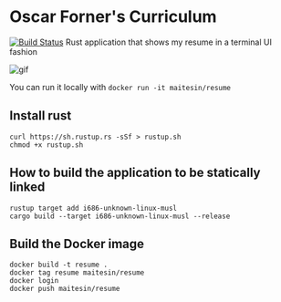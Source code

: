 # Oscar Forner's Curriculum
[![Build Status](https://travis-ci.org/maitesin/rust-cv.svg?branch=master)](https://travis-ci.org/maitesin/rust-cv)
Rust application that shows my resume in a terminal UI fashion

![gif](https://raw.githubusercontent.com/maitesin/rust-cv/master/cv.gif)

You can run it locally with `docker run -it maitesin/resume`

## Install rust

```
curl https://sh.rustup.rs -sSf > rustup.sh
chmod +x rustup.sh
```

## How to build the application to be statically linked

```
rustup target add i686-unknown-linux-musl
cargo build --target i686-unknown-linux-musl --release
```

## Build the Docker image

```
docker build -t resume .
docker tag resume maitesin/resume
docker login
docker push maitesin/resume
```
